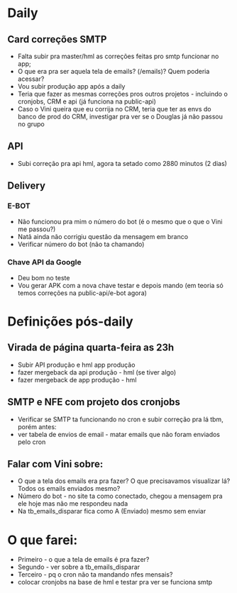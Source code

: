 # Daily

## Card correções SMTP
- Falta subir pra master/hml as correções feitas pro smtp funcionar no app;
- O que era pra ser aquela tela de emails? (/emails)? Quem poderia acessar?
- Vou subir produção app após a daily
- Teria que fazer as mesmas correções pros outros projetos - incluindo o cronjobs, CRM e api (já funciona na public-api)
- Caso o Vini queira que eu corrija no CRM, teria que ter as envs do banco de prod do CRM, investigar pra ver se o Douglas já não passou no grupo

## API
- Subi correção pra api hml, agora ta setado como 2880 minutos (2 dias)

## Delivery 

### E-BOT
- Não funcionou pra mim o número do bot (é o mesmo que o que o Vini me passou?)
- Natã ainda não corrigiu questão da mensagem em branco
- Verificar número do bot (não ta chamando)

### Chave API da Google
- Deu bom no teste
- Vou gerar APK com a nova chave testar e depois mando (em teoria só temos correções na public-api/e-bot agora)

# Definições pós-daily

## Virada de página quarta-feira as 23h 
- Subir API produção e hml app produção
- fazer mergeback da api produção - hml (se tiver algo)
- fazer mergeback de app produção - hml 

## SMTP e NFE com projeto dos cronjobs
- Verificar se SMTP ta funcionando no cron e subir correção pra lá tbm, porém antes:
- ver tabela de envios de email - matar emails que não foram enviados pelo cron

## Falar com Vini sobre:
- O que a tela dos emails era pra fazer? O que precisavamos visualizar lá? Todos os emails enviados mesmo?
- Número do bot - no site ta como conectado, chegou a mensagem pra ele hoje mas não me respondeu nada
- Na tb_emails_disparar fica como A (Enviado) mesmo sem enviar

# O que farei:

- Primeiro - o que a tela de emails é pra fazer?
- Segundo - ver sobre a tb_emails_disparar
- Terceiro - pq o cron não ta mandando nfes mensais?
- colocar cronjobs na base de hml e testar pra ver se funciona smtp 

